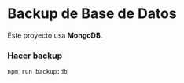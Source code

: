 # Backup de Base de Datos

Este proyecto usa **MongoDB**.

### Hacer backup
```bash
npm run backup:db
